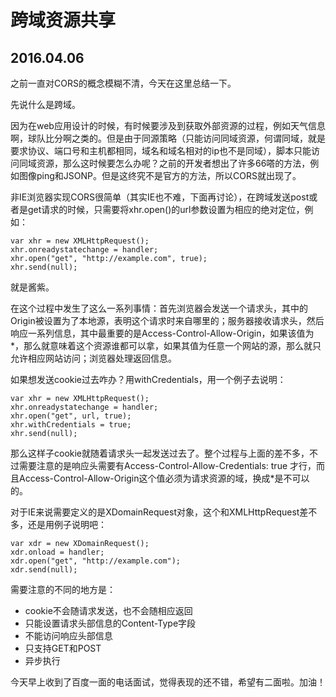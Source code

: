 # 跨域资源共享
## 2016.04.06

之前一直对CORS的概念模糊不清，今天在这里总结一下。

先说什么是跨域。

因为在web应用设计的时候，有时候要涉及到获取外部资源的过程，例如天气信息啊，球队比分啊之类的。但是由于同源策略（只能访问同域资源，何谓同域，就是要求协议、端口号和主机都相同，域名和域名相对的ip也不是同域），脚本只能访问同域资源，那么这时候要怎么办呢？之前的开发者想出了许多66嗒的方法，例如图像ping和JSONP。但是这终究不是官方的方法，所以CORS就出现了。

非IE浏览器实现CORS很简单（其实IE也不难，下面再讨论），在跨域发送post或者是get请求的时候，只需要将xhr.open()的url参数设置为相应的绝对定位，例如：

```
var xhr = new XMLHttpRequest();
xhr.onreadystatechange = handler;
xhr.open("get", "http://example.com", true);
xhr.send(null);

```
就是酱紫。

在这个过程中发生了这么一系列事情：首先浏览器会发送一个请求头，其中的Origin被设置为了本地源，表明这个请求时来自哪里的；服务器接收请求头，然后响应一系列信息，其中最重要的是Access-Control-Allow-Origin，如果该值为\*，那么就意味着这个资源谁都可以拿，如果其值为任意一个网站的源，那么就只允许相应网站访问；浏览器处理返回信息。

如果想发送cookie过去咋办？用withCredentials，用一个例子去说明：

```
var xhr = new XMLHttpRequest();
xhr.onreadystatechange = handler;
xhr.open("get", url, true);
xhr.withCredentials = true;
xhr.send(null);
```

那么这样子cookie就随着请求头一起发送过去了。整个过程与上面的差不多，不过需要注意的是响应头需要有Access-Control-Allow-Credentials: true 才行，而且Access-Control-Allow-Origin这个值必须为请求资源的域，换成\*是不可以的。

对于IE来说需要定义的是XDomainRequest对象，这个和XMLHttpRequest差不多，还是用例子说明吧：

```
var xdr = new XDomainRequest();
xdr.onload = handler;
xdr.open("get", "http://example.com");
xdr.send(null);
```

需要注意的不同的地方是：

* cookie不会随请求发送，也不会随相应返回
* 只能设置请求头部信息的Content-Type字段
* 不能访问响应头部信息
* 只支持GET和POST
* 异步执行

今天早上收到了百度一面的电话面试，觉得表现的还不错，希望有二面啦。加油！
